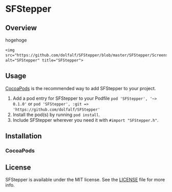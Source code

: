 # SFStepper

## Overview
hogehoge

<p align="center" >
  
	<img src="https://github.com/dolfalf/SFStepper/blob/master/SFStepper/Screenshots/screenshot01.gif" alt="SFStepper" title="SFStepper">

</p>

## Usage
[CocoaPods](http://cocoapods.org) is the recommended way to add SFStepper to your project.

1. Add a pod entry for SFStepper to your Podfile `pod 'SFStepper', '~> 0.1.0'` or `pod 'SFStepper', :git => 'https://github.com/dolfalf/SFStepper'`
2. Install the pod(s) by running `pod install`.
3. Include SFStepper wherever you need it with `#import "SFStepper.h"`.

## Installation

### CocoaPods


## License

SFStepper is available under the MIT license. See the [LICENSE](https://github.com/dolfalf/SFStepper/blob/master/LICENSE) file for more info.
